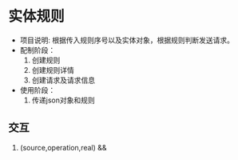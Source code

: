 # 实体规则
- 项目说明: 根据传入规则序号以及实体对象，根据规则判断发送请求。
- 配制阶段：
    1. 创建规则
    2. 创建规则详情
    3. 创建请求及请求信息
- 使用阶段：
    1. 传递json对象和规则
  

## 交互
1. (source,operation,real) && 